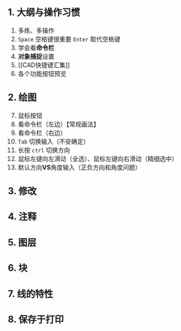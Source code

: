 ## 1. 大纲与操作习惯 
1. 多练、多操作 
2. `Space` 空格键很重要 `Enter` 取代空格键
3. 学会看**命令栏**
4. **对象捕捉**设置
5. [[CAD快捷键汇集]]
6. 各个功能按钮预览
## 2. 绘图 
7. 鼠标按钮
8. 看命令栏（左边）【常规画法】
9. 看命令栏（右边） 
10. `Tab` 切换输入（不安确定）
11. 长按 `ctrl` 切换方向
12. 鼠标左键向左滑动（全选）、鼠标左键向右滑动（精细选中）
13. 默认方向**VS**角度输入（正负方向和角度问题）
## 3. 修改 

## 4. 注释 


## 5. 图层 


## 6. 块 


## 7. 线的特性 


## 8. 保存于打印 

